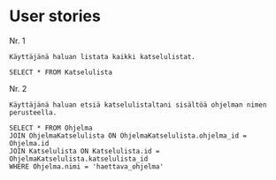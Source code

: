 # User stories


Nr. 1

	Käyttäjänä haluan listata kaikki katselulistat.

	SELECT * FROM Katselulista

Nr. 2

	Käyttäjänä haluan etsiä katselulistaltani sisältöä ohjelman nimen perusteella.

	SELECT * FROM Ohjelma
	JOIN OhjelmaKatselulista ON OhjelmaKatselulista.ohjelma_id = Ohjelma.id
	JOIN Katselulista ON Katselulista.id = OhjelmaKatselulista.katselulista_id
	WHERE Ohjelma.nimi = 'haettava_ohjelma'

